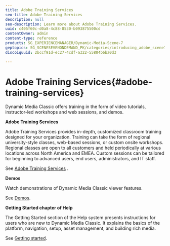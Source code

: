```yaml
---
title: Adobe Training Services
seo-title: Adobe Training Services
description: null
seo-description: Learn more about Adobe Training Services.
uuid: c405f60c-d0a8-4c88-8530-b093875500cd
contentOwner: admin
content-type: reference
products: SG_EXPERIENCEMANAGER/Dynamic-Media-Scene-7
geptopics: SG_SCENESEVENONDEMAND_PK/categories/introducing_adobe_scene7
discoiquuid: 2bccf91d-ec27-4cdf-a322-55804b6ba0d3

---
```


# Adobe Training Services{#adobe-training-services}

Dynamic Media Classic offers training in the form of video tutorials, instructor-led workshops and web sessions, and demos.

**Adobe Training Services**

Adobe Training Services provides in-depth, customized classroom training designed for your organization. Training can take the form of regional university-style classes, web-based sessions, or custom onsite workshops. Regional classes are open to all customers and held periodically at various locations across North America and EMEA. Custom sessions can be tailored for beginning to advanced users, end users, administrators, and IT staff.

See [Adobe Training Services](https://training.adobe.com/training.html) [](https://www.adobe.com/go/learn_sc7_trainingrequest_en).

**Demos**

Watch demonstrations of Dynamic Media Classic viewer features.

See [Demos](https://www.adobe.com/solutions/web-experience-management/rich-media-assets-demos.html).

**Getting Started chapter of Help**

The Getting Started section of the Help system presents instructions for users who are new to Dynamic Media Classic. It explains the basics of the platform, navigation, setup, asset management, and building rich media.

See [Getting started](scene7-platform-overview.md).